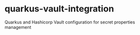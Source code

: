 # quarkus-vault-integration
Quarkus and Hashicorp Vault configuration for secret properties management 
